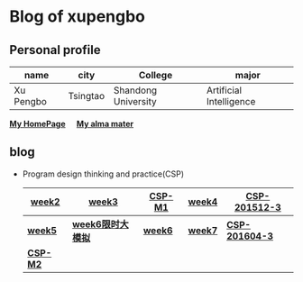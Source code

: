 ﻿#  Blog of xupengbo
## Personal  profile

  |  name |  city |College| major | 
  |-------|-------|-------|-------| 
  | Xu Pengbo | Tsingtao | Shandong University | Artificial Intelligence|

  [**My HomePage**](https://www.xupengbo.cn) &nbsp;&nbsp;&nbsp;  [**My alma mater**](https://www.sdu.edu.cn/sdgk/sdjj.htm) 
## blog    
   + Program design thinking and practice(CSP) 
   
     | [week2](./week2.md) | [week3](./week3.md) | [CSP-M1](./CSP-M1.md) | [week4](./week4.md) |[CSP-201512-3](./CSP-201512-3.md)|
     |---|---|---|---|---|
     | [**week5**](./week5.md) | [**week6限时大模拟**](./week6模拟.md) | [**week6**](./week6.md) | [**week7**](./week7.md) | [**CSP-201604-3**](./csp201604-3.md) | 
     | [**CSP-M2**](./CSP-M2.md) | | | | |
 
    
